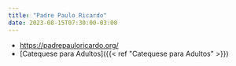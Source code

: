 ```yaml
---
title: "Padre Paulo Ricardo"
date: 2023-08-15T07:30:00-03:00
---
```

- https://padrepauloricardo.org/
- [Catequese para Adultos]({{< ref "Catequese para Adultos" >}})